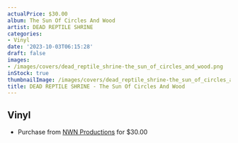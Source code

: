```yaml
---
actualPrice: $30.00
album: The Sun Of Circles And Wood
artist: DEAD REPTILE SHRINE
categories:
- Vinyl
date: '2023-10-03T06:15:28'
draft: false
images:
- /images/covers/dead_reptile_shrine-the_sun_of_circles_and_wood.png
inStock: true
thumbnailImage: /images/covers/dead_reptile_shrine-the_sun_of_circles_and_wood-thumb.png
title: DEAD REPTILE SHRINE - The Sun Of Circles And Wood
---
```


## Vinyl
* Purchase from [NWN Productions](http://shop.nwnprod.com/index.php?route=product/product&path=75&product_id=40844&sort=pd.name&order=ASC) for $30.00
